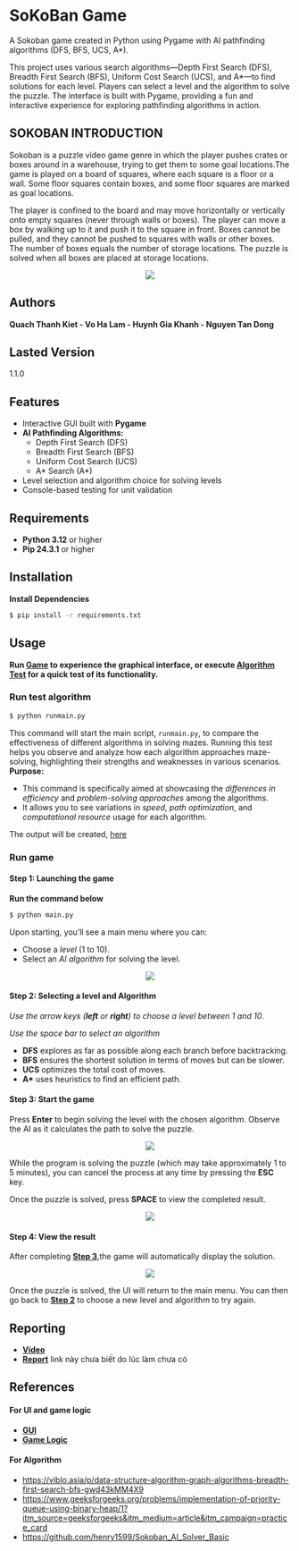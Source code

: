 # SoKoBan Game

A Sokoban game created in Python using Pygame with AI pathfinding algorithms (DFS, BFS, UCS, A\*).

This project uses various search algorithms—Depth First Search (DFS), Breadth First Search (BFS), Uniform Cost Search (UCS), and A\*—to find solutions for each level. Players can select a level and the algorithm to solve the puzzle. The interface is built with Pygame, providing a fun and interactive experience for exploring pathfinding algorithms in action.

## SOKOBAN INTRODUCTION

Sokoban is a puzzle video game genre in which the player pushes crates or boxes around in a warehouse, trying to get them to some goal locations.The game is played on a board of squares, where each square is a floor or a wall. Some floor squares contain boxes, and some floor squares are marked as goal locations.

The player is confined to the board and may move horizontally or vertically onto empty squares (never through walls or boxes). The player can move a box by walking up to it and push it to the square in front. Boxes cannot be pulled, and they cannot be pushed to squares with walls or other boxes. The number of boxes equals the number of storage locations. The puzzle is solved when all boxes are placed at storage locations.

<div align="center">
<img src="themes/images/screenshot.png" align="center"/>
</div>

## Authors

**Quach Thanh Kiet - Vo Ha Lam - Huynh Gia Khanh - Nguyen Tan Dong**

## Lasted Version

1.1.0

## Features

- Interactive GUI built with __Pygame__
- __AI Pathfinding Algorithms:__
  - Depth First Search (DFS)
  - Breadth First Search (BFS)
  - Uniform Cost Search (UCS)
  - A* Search (A*)
- Level selection and algorithm choice for solving levels
- Console-based testing for unit validation

## Requirements

- **Python 3.12** or higher
- **Pip 24.3.1** or higher

## Installation

__Install Dependencies__

```sh
$ pip install -r requirements.txt
```

## Usage

__Run [Game](#run-game) to experience the graphical interface, or execute [Algorithm Test](#run-test-algorithm) for a quick test of its functionality.__ 
 

### Run test algorithm

```sh
$ python runmain.py
```

This command will start the main script, `runmain.py`, to compare the effectiveness of different algorithms in solving mazes. Running this test helps you observe and analyze how each algorithm approaches maze-solving, highlighting their strengths and weaknesses in various scenarios.
**Purpose:**

- This command is specifically aimed at showcasing the _differences in efficiency_ and _problem-solving approaches_ among the algorithms.
- It allows you to see variations in _speed_, _path optimization_, and _computational resource_ usage for each algorithm.

The output will be created, <a href="output/"> here </a>

### Run game

#### Step 1: Launching the game

__Run the command below__

```sh
$ python main.py
```
Upon starting, you’ll see a main menu where you can:
+ Choose a _level_ (1 to 10).
+ Select an _AI algorithm_ for solving the level.

<div align="center">
<img src="UI_demo/menu_UI.png" align="center"/>
</div>

#### Step 2: Selecting a level and Algorithm

_Use the arrow keys (__left__ or __right__) to choose a level between 1 and 10._

_Use the space bar to select an algorithm_
+ __DFS__ explores as far as possible along each branch before backtracking.
+ __BFS__ ensures the shortest solution in terms of moves but can be slower.
+ __UCS__ optimizes the total cost of moves.
+ __A*__ uses heuristics to find an efficient path.

#### Step 3: Start the game

Press __Enter__ to begin solving the level with the chosen algorithm. Observe the AI as it calculates the path to solve the puzzle.

<div align="center">
<img src="UI_demo/gameInProcess_UI.png" align="center"/>
</div>

While the program is solving the puzzle (which may take approximately 1 to 5 minutes), you can cancel the process at any time by pressing the __ESC__ key.

Once the puzzle is solved, press __SPACE__ to view the completed result.
<div align="center">
<img src="UI_demo/gameDone_UI.png" align="center"/>
</div>

#### Step 4: View the result

After completing __[Step 3](#step-3-start-the-game)__,the game will automatically display the solution.

<div align="center">
<img src="UI_demo/gameResult_UI.png" align="center"/>
</div>

Once the puzzle is solved, the UI will return to the main menu. You can then go back to __[Step 2](#step-2-selecting-a-level-and-algorithm)__ to choose a new level and algorithm to try again.

## Reporting
+ __[Video](https://www.youtube.com/watch?v=fSL-BlK9NcY&feature=youtu.be)__
+ __[Report](report.pdf)__ link này chưa biết do lúc làm chưa có


## References

#### For UI and game logic
+ __[GUI](https://www.geeksforgeeks.org/pygame-tutorial/)__
+ __[Game Logic](https://sokoban.fandom.com/wiki/Sokoban_Wiki)__
#### For Algorithm
+ https://viblo.asia/p/data-structure-algorithm-graph-algorithms-breadth-first-search-bfs-gwd43kMM4X9
+ https://www.geeksforgeeks.org/problems/implementation-of-priority-queue-using-binary-heap/1?itm_source=geeksforgeeks&itm_medium=article&itm_campaign=practice_card
+ https://github.com/henry1599/Sokoban_AI_Solver_Basic